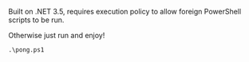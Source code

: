 Built on .NET 3.5, requires execution policy to allow foreign PowerShell scripts to be run.

Otherwise just run and enjoy!

`.\pong.ps1`
